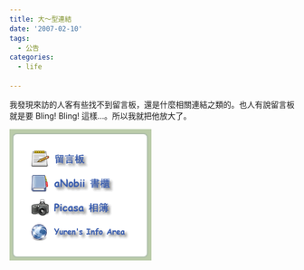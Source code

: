 ```yaml
---
title: 大～型連結
date: '2007-02-10'
tags:
  - 公告
categories:
  - life

---
```

我發現來訪的人客有些找不到留言板，還是什麼相關連結之類的。也人有說留言板就是要 Bling! Bling! 這樣…。所以我就把他放大了。  
  
[![yuren blog screenshot](images/0.gif)](http://www.flickr.com/photos/yurenju/385270768/ "Photo Sharing")